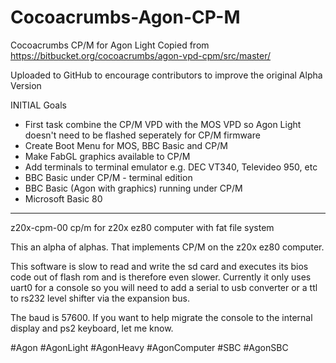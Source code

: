 # Cocoacrumbs-Agon-CP-M


Cocoacrumbs CP/M for Agon Light
Copied from
https://bitbucket.org/cocoacrumbs/agon-vpd-cpm/src/master/

Uploaded to GitHub to encourage contributors to improve the original Alpha Version

INITIAL Goals
- First task combine the CP/M VPD with the MOS VPD so Agon Light doesn't need to be flashed seperately for CP/M firmware
- Create Boot Menu for MOS, BBC Basic and CP/M
- Make FabGL graphics available to CP/M
- Add terminals to terminal emulator e.g. DEC VT340, Televideo 950, etc
- BBC Basic under CP/M - terminal edition
- BBC Basic (Agon with graphics) running under CP/M
- Microsoft Basic 80

----------
z20x-cpm-00
cp/m for z20x ez80 computer with fat file system

This an alpha of alphas. That implements CP/M on the z20x ez80 computer.

This software is slow to read and write the sd card and executes its bios code out of flash rom and is therefore even slower. Currently it only uses uart0 for a console so you will need to add a serial to usb converter or a ttl to rs232 level shifter via the expansion bus.

The baud is 57600. If you want to help migrate the console to the internal display and ps2 keyboard, let me know.

#Agon
#AgonLight
#AgonHeavy
#AgonComputer
#SBC
#AgonSBC
